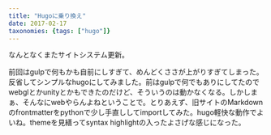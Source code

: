 ```yaml
---
title: "Hugoに乗り換え"
date: 2017-02-17
taxonomies: {tags: ["hugo"]}
---
```


なんとなくまたサイトシステム更新。

前回はgulpで何もかも自前にしすぎて、めんどくささが上がりすぎてしまった。反省してシンプルなhugoにしてみました。前はgulpで何でもありにしてたのでwebglとかunityとかもできたのだけど、そういうのは動かなくなる。しかしまぁ、そんなにwebやらんよねということで。とりあえず、旧サイトのMarkdownのfrontmatterをpythonで少し手直ししてimportしてみた。hugo軽快な動作でよいね。themeを見繕ってsyntax highlightの入ったよさげな感じになった。
